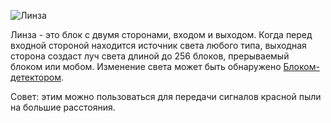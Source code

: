 ![Линза](block:betterwithmods:lens)

Линза - это блок с двумя сторонами, входом и выходом. Когда перед входной стороной находится источник света любого типа, выходная сторона создаст луч света длиной до 256 блоков, прерываемый  
блоком или мобом. Изменение света может быть обнаружено [Блоком-детектором](detector.md).
  
Совет: этим можно пользоваться для передачи сигналов красной пыли на большие расстояния.

